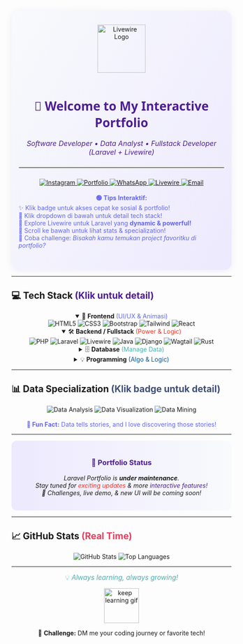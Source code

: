 <!-- 
Theme: Modern Interactive
Features: Centered Layout, Interactive Dropdowns, Vibrant Theme, Livewire Logo, Enhanced Interactivity, Fun Tips
-->

<div align="center" style="background: linear-gradient(120deg, #f8fafc 0%, #ede9fe 100%);
  border-radius: 16px; padding: 32px 16px; box-shadow: 0 2px 16px rgba(78,29,149,0.08);
  transition: box-shadow 0.3s;">
  
  <img src="https://raw.githubusercontent.com/livewire/docs/main/public/img/logo.svg" width="110" alt="Livewire Logo" style="margin-bottom: 18px;"/>

  <h1 style="font-family: 'Segoe UI', sans-serif; font-weight: 800; color: #4E1D95;">
    👋 Welcome to My Interactive Portfolio
  </h1>

  <div style="font-size: 1.15em; color: #4E1D95; margin-bottom: 4px;">
    <i>Software Developer &bull; Data Analyst &bull; Fullstack Developer (Laravel + Livewire)</i>
  </div>

  <hr style="border: 1px solid #e5e7eb; margin: 24px 0;"/>

  <!-- Interactive Social Badges Section -->
  <div>
    <a href="https://www.instagram.com/ryurizkinovii?igsh=NmtmNHhvaDNlcjNr" target="_blank">
      <img src="https://img.shields.io/badge/Instagram-E4405F?style=for-the-badge&logo=instagram&logoColor=white" alt="Instagram"/>
    </a>
    <a href="https://sites.google.com/view/portofolio-rizkiardi/" target="_blank">
      <img src="https://img.shields.io/badge/Portfolio-4285F4?style=for-the-badge&logo=google-chrome&logoColor=white" alt="Portfolio"/>
    </a>
    <a href="https://wa.me/message/TSYJ5QPWJWOOM1" target="_blank">
      <img src="https://img.shields.io/badge/WhatsApp-25D366?style=for-the-badge&logo=whatsapp&logoColor=white" alt="WhatsApp"/>
    </a>
    <a href="https://laravel-livewire.com/" target="_blank">
      <img src="https://img.shields.io/badge/Livewire-4E1D95?style=for-the-badge&logo=livewire&logoColor=white" alt="Livewire"/>
    </a>
    <a href="mailto:your.email@example.com" target="_blank">
      <img src="https://img.shields.io/badge/Email-EA4335?style=for-the-badge&logo=gmail&logoColor=white" alt="Email"/>
    </a>
  </div>

  <br/>

  <!-- Tips for interactivity -->
  <div style="font-size: 1em; color: #6366f1; margin-bottom: 16px;">
    <b>🟢 Tips Interaktif:</b>
    <ul align="left" style="list-style: none; margin: 0; padding: 0;">
      <li>✨ Klik badge untuk akses cepat ke sosial & portfolio!</li>
      <li>🔽 Klik dropdown di bawah untuk detail tech stack!</li>
      <li>🎯 Explore Livewire untuk Laravel yang <b>dynamic & powerful!</b></li>
      <li>🚀 Scroll ke bawah untuk lihat stats & specialization!</li>
      <li>🦾 Coba challenge: <i>Bisakah kamu temukan project favoritku di portfolio?</i></li>
    </ul>
  </div>
</div>

---

## 💻 Tech Stack <span style="color:#4E1D95;">(Klik untuk detail)</span>

<div align="center">

<details open>
  <summary>🌈 <b>Frontend</b> <span style="color:#6366f1;">(UI/UX & Animasi)</span></summary>
  <div>
    <img src="https://img.shields.io/badge/HTML5-E34F26?style=for-the-badge&logo=html5&logoColor=white" alt="HTML5"/>
    <img src="https://img.shields.io/badge/CSS3-1572B6?style=for-the-badge&logo=css3&logoColor=white" alt="CSS3"/>
    <img src="https://img.shields.io/badge/Bootstrap-563D7C?style=for-the-badge&logo=bootstrap&logoColor=white" alt="Bootstrap"/>
    <img src="https://img.shields.io/badge/Tailwind%20CSS-38B2AC?style=for-the-badge&logo=tailwind-css&logoColor=white" alt="Tailwind"/>
    <img src="https://img.shields.io/badge/React-61DAFB?style=for-the-badge&logo=react&logoColor=black" alt="React"/>
  </div>
</details>

<details open>
  <summary>🛠️ <b>Backend / Fullstack</b> <span style="color:#FF2D20;">(Power & Logic)</span></summary>
  <div>
    <img src="https://img.shields.io/badge/PHP-777BB4?style=for-the-badge&logo=php&logoColor=white" alt="PHP"/>
    <img src="https://img.shields.io/badge/Laravel-FF2D20?style=for-the-badge&logo=laravel&logoColor=white" alt="Laravel"/>
    <img src="https://img.shields.io/badge/Livewire-4E1D95?style=for-the-badge&logo=livewire&logoColor=white" alt="Livewire"/>
    <img src="https://img.shields.io/badge/Java-007396?style=for-the-badge&logo=java&logoColor=white" alt="Java"/>
    <img src="https://img.shields.io/badge/Django-092E20?style=for-the-badge&logo=django&logoColor=white" alt="Django"/>
    <img src="https://img.shields.io/badge/Wagtail-43B1B0?style=for-the-badge&logo=wagtail&logoColor=white" alt="Wagtail"/>
    <img src="https://img.shields.io/badge/Rust-000000?style=for-the-badge&logo=rust&logoColor=white" alt="Rust"/>
  </div>
</details>

<details>
  <summary>🗄️ <b>Database</b> <span style="color:#43B1B0;">(Manage Data)</span></summary>
  <div>
    <img src="https://img.shields.io/badge/MySQL-4479A1?style=for-the-badge&logo=mysql&logoColor=white" alt="MySQL"/>
    <img src="https://img.shields.io/badge/SQL-003B57?style=for-the-badge&logo=sqlite&logoColor=white" alt="SQL"/>
  </div>
</details>

<details>
  <summary>💡 <b>Programming</b> <span style="color:#00599C;">(Algo & Logic)</span></summary>
  <div>
    <img src="https://img.shields.io/badge/C++-00599C?style=for-the-badge&logo=cplusplus&logoColor=white" alt="C++"/>
  </div>
</details>

</div>

---

## 📊 Data Specialization <span style="color:#3F4F75;">(Klik badge untuk detail)</span>

<div align="center">
  <img src="https://img.shields.io/badge/Data%20Analysis-2C2D72?style=for-the-badge&logo=datacamp&logoColor=white" alt="Data Analysis"/>
  <img src="https://img.shields.io/badge/Data%20Visualization-3F4F75?style=for-the-badge&logo=plotly&logoColor=white" alt="Data Visualization"/>
  <img src="https://img.shields.io/badge/Data%20Mining-F7931E?style=for-the-badge&logo=scikitlearn&logoColor=white" alt="Data Mining"/>
</div>
<br>
<div align="center" style="font-size:1em;color:#6366f1;">
  <b>🧠 Fun Fact:</b> Data tells stories, and I love discovering those stories!
</div>

---

<div align="center" style="background: linear-gradient(90deg, #ede9fe 0%, #f8fafc 100%); border-radius: 12px; padding: 18px; margin: 10px 0;">
  <h3 style="color:#4E1D95;">🌟 Portfolio Status</h3>
  <p><i>Laravel Portfolio is <b>under maintenance</b>.<br>
  Stay tuned for <span style="color:#FF2D20;">exciting updates</span> & more <span style="color:#4E1D95;">interactive features!</span>
  <br>🚧 Challenges, live demo, & new UI will be coming soon!</i></p>
</div>

---

## 📈 GitHub Stats <span style="color:#E4405F;">(Real Time)</span>

<div align="center">
  <img src="https://github-readme-stats.vercel.app/api?username=ryuarnovi&show_icons=true&theme=radical" alt="GitHub Stats"/>
  <img src="https://github-readme-stats.vercel.app/api/top-langs/?username=ryuarnovi&layout=compact&theme=radical" alt="Top Languages"/>
</div>

---

<div align="center" style="margin-bottom:16px;">
  <p style="font-size:1.1em;color:#43B1B0;">💡 <i>Always learning, always growing!</i></p>
  <img src="https://media.giphy.com/media/3oKIPwoeGErMmaI43C/giphy.gif" width="80" alt="keep learning gif"/>
  <p>📣 <b>Challenge:</b> DM me your coding journey or favorite tech!</p>
</div>

<!--
  🟢 Tips:
  - Klik badge sosial untuk kontak cepat!
  - Klik dropdown stack untuk info detail.
  - Coba Livewire jika suka Laravel yang interaktif!
  - Explore project & portfolio, siapa tahu dapat inspirasi!
  - Jika suka, follow atau DM saya untuk collab!
  - Challenge: Kirim project atau code snippet favorit kamu!
  - Theme: Modern Interactive, vibrant gradient, badges, and centered layout.
-->
